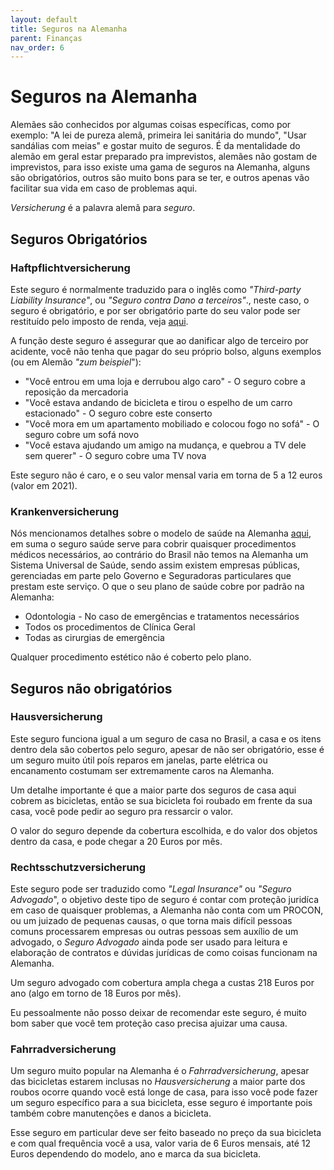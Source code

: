 ```yaml
---
layout: default
title: Seguros na Alemanha
parent: Finanças
nav_order: 6
---
```


# Seguros na Alemanha

Alemães são conhecidos por algumas coisas específicas, como por exemplo: "A lei de pureza alemã, primeira lei sanitária do mundo", "Usar sandálias com meias" e gostar muito de seguros. É da mentalidade do alemão em geral estar preparado pra imprevistos, alemães não gostam de imprevistos, para isso existe uma gama de seguros na Alemanha, alguns são obrigatórios, outros são muito bons para se ter, e outros apenas vão facilitar sua vida em caso de problemas aqui.

_Versicherung_ é a palavra alemã para _seguro_.

## Seguros Obrigatórios

### Haftpflichtversicherung

Este seguro é normalmente traduzido para o inglês como _"Third-party Liability Insurance"_, ou _"Seguro contra Dano a terceiros"_., neste caso, o seguro é obrigatório, e por ser obrigatório parte do seu valor pode ser restituído pelo imposto de renda, veja [aqui](./imposto_renda_alemanha.md).

A função deste seguro é assegurar que ao danificar algo de terceiro por acidente, você não tenha que pagar do seu próprio bolso, alguns exemplos (ou em Alemão _"zum beispiel_"):

- "Você entrou em uma loja e derrubou algo caro" - O seguro cobre a reposição da mercadoria
- "Você estava andando de bicicleta e tirou o espelho de um carro estacionado" - O seguro cobre este conserto
- "Você mora em um apartamento mobiliado e colocou fogo no sofá" - O seguro cobre um sofá novo
- "Você estava ajudando um amigo na mudança, e quebrou a TV dele sem querer" - O seguro cobre uma TV nova

Este seguro não é caro, e o seu valor mensal varia em torna de 5 a 12 euros (valor em 2021).

### Krankenversicherung

Nós mencionamos detalhes sobre o modelo de saúde na Alemanha [aqui](./../saude/saude_na_alemanha.md), em suma o seguro saúde serve para cobrir quaisquer procedimentos médicos necessários, ao contrário do Brasil não temos na Alemanha um Sistema Universal de Saúde, sendo assim existem empresas públicas, gerenciadas em parte pelo Governo e Seguradoras particulares que prestam este serviço. O que o seu plano de saúde cobre por padrão na Alemanha:

- Odontologia - No caso de emergências e tratamentos necessários
- Todos os procedimentos de Clínica Geral
- Todas as cirurgias de emergência

Qualquer procedimento estético não é coberto pelo plano.


## Seguros não obrigatórios

### Hausversicherung

Este seguro funciona igual a um seguro de casa no Brasil, a casa e os itens dentro dela são cobertos pelo seguro, apesar de não ser obrigatório, esse é um seguro muito útil poís reparos em janelas, parte elétrica ou encanamento costumam ser extremamente caros na Alemanha.

Um detalhe importante é que a maior parte dos seguros de casa aqui cobrem as bicicletas, então se sua bicicleta foi roubado em frente da sua casa, você pode pedir ao seguro pra ressarcir o valor.

O valor do seguro depende da cobertura escolhida, e do valor dos objetos dentro da casa, e pode chegar a 20 Euros por mês.

### Rechtsschutzversicherung

Este seguro pode ser traduzido como _"Legal Insurance"_ ou _"Seguro Advogado_", o objetivo deste tipo de seguro é contar com proteção juridíca em caso de quaisquer problemas, a Alemanha não conta com um PROCON, ou um juizado de pequenas causas, o que torna mais difícil pessoas comuns processarem empresas ou outras pessoas sem auxílio de um advogado, o _Seguro Advogado_ ainda pode ser usado para leitura e elaboração de contratos e dúvidas jurídicas de como coisas funcionam na Alemanha.

Um seguro advogado com cobertura ampla chega a custas 218 Euros por ano (algo em torno de 18 Euros por mês).

Eu pessoalmente não posso deixar de recomendar este seguro, é muito bom saber que você tem proteção caso precisa ajuizar uma causa.

### Fahrradversicherung

Um seguro muito popular na Alemanha é o _Fahrradversicherung_, apesar das bicicletas estarem inclusas no _Hausversicherung_ a maior parte dos roubos ocorre quando você está longe de casa, para isso você pode fazer um seguro específico para a sua bicicleta, esse seguro é importante pois também cobre manutenções e danos a bicicleta.

Esse seguro em particular deve ser feito baseado no preço da sua bicicleta e com qual frequência você a usa, valor varia de 6 Euros mensais, até 12 Euros dependendo do modelo, ano e marca da sua bicicleta.


